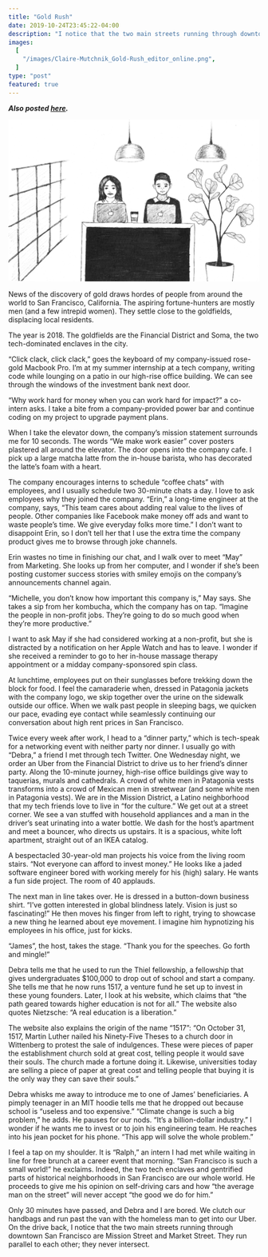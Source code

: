 ```yaml
---
title: "Gold Rush"
date: 2019-10-24T23:45:22-04:00
description: "I notice that the two main streets running through downtown San Francisco are Mission Street and Market Street. They run parallel to each other; they never intersect."
images:
  [
    "/images/Claire-Mutchnik_Gold-Rush_editor_online.png",
  ]
type: "post"
featured: true
---
```


**_Also posted [here](https://yaledailynews.com/blog/2019/10/24/gold-rush/)._**

![Gold Rush Cover Photo by Claire Mutchnik](/images/Claire-Mutchnik_Gold-Rush_editor_online.png "Drawing by Claire Mutchnik")

News of the discovery of gold draws hordes of people from around the world to San Francisco, California. The aspiring fortune-hunters are mostly men (and a few intrepid women). They settle close to the goldfields, displacing local residents.

The year is 2018. The goldfields are the Financial District and Soma, the two tech-dominated enclaves in the city.

“Click clack, click clack,” goes the keyboard of my company-issued rose-gold Macbook Pro. I’m at my summer internship at a tech company, writing code while lounging on a patio in our high-rise office building. We can see through the windows of the investment bank next door.

“Why work hard for money when you can work hard for impact?” a co-intern asks. I take a bite from a company-provided power bar and continue coding on my project to upgrade payment plans.

When I take the elevator down, the company’s mission statement surrounds me for 10 seconds. The words “We make work easier” cover posters plastered all around the elevator. The door opens into the company cafe. I pick up a large matcha latte from the in-house barista, who has decorated the latte’s foam with a heart.

The company encourages interns to schedule “coffee chats” with employees, and I usually schedule two 30-minute chats a day. I love to ask employees why they joined the company. “Erin,” a long-time engineer at the company, says, “This team cares about adding real value to the lives of people. Other companies like Facebook make money off ads and want to waste people’s time. We give everyday folks more time.” I don’t want to disappoint Erin, so I don’t tell her that I use the extra time the company product gives me to browse through joke channels.

Erin wastes no time in finishing our chat, and I walk over to meet “May” from Marketing. She looks up from her computer, and I wonder if she’s been posting customer success stories with smiley emojis on the company’s announcements channel again.

“Michelle, you don’t know how important this company is,” May says. She takes a sip from her kombucha, which the company has on tap. “Imagine the people in non-profit jobs. They’re going to do so much good when they’re more productive.”

I want to ask May if she had considered working at a non-profit, but she is distracted by a notification on her Apple Watch and has to leave. I wonder if she received a reminder to go to her in-house massage therapy appointment or a midday company-sponsored spin class.

At lunchtime, employees put on their sunglasses before trekking down the block for food. I feel the camaraderie when, dressed in Patagonia jackets with the company logo, we skip together over the urine on the sidewalk outside our office. When we walk past people in sleeping bags, we quicken our pace, evading eye contact while seamlessly continuing our conversation about high rent prices in San Francisco.

Twice every week after work, I head to a “dinner party,” which is tech-speak for a networking event with neither party nor dinner. I usually go with “Debra,” a friend I met through tech Twitter. One Wednesday night, we order an Uber from the Financial District to drive us to her friend’s dinner party. Along the 10-minute journey, high-rise office buildings give way to taquerias, murals and cathedrals. A crowd of white men in Patagonia vests transforms into a crowd of Mexican men in streetwear (and some white men in Patagonia vests). We are in the Mission District, a Latino neighborhood that my tech friends love to live in “for the culture.” We get out at a street corner. We see a van stuffed with household appliances and a man in the driver’s seat urinating into a water bottle. We dash for the host’s apartment and meet a bouncer, who directs us upstairs. It is a spacious, white loft apartment, straight out of an IKEA catalog.

A bespectacled 30-year-old man projects his voice from the living room stairs. “Not everyone can afford to invest money.” He looks like a jaded software engineer bored with working merely for his (high) salary. He wants a fun side project. The room of 40 applauds.

The next man in line takes over. He is dressed in a button-down business shirt. “I’ve gotten interested in global blindness lately. Vision is just so fascinating!” He then moves his finger from left to right, trying to showcase a new thing he learned about eye movement. I imagine him hypnotizing his employees in his office, just for kicks.

“James”, the host, takes the stage. “Thank you for the speeches. Go forth and mingle!”

Debra tells me that he used to run the Thiel fellowship, a fellowship that gives undergraduates \$100,000 to drop out of school and start a company. She tells me that he now runs 1517, a venture fund he set up to invest in these young founders. Later, I look at his website, which claims that “the path geared towards higher education is not for all.” The website also quotes Nietzsche: “A real education is a liberation.”

The website also explains the origin of the name “1517”: “On October 31, 1517, Martin Luther nailed his Ninety-Five Theses to a church door in Wittenberg to protest the sale of indulgences. These were pieces of paper the establishment church sold at great cost, telling people it would save their souls. The church made a fortune doing it. Likewise, universities today are selling a piece of paper at great cost and telling people that buying it is the only way they can save their souls.”

Debra whisks me away to introduce me to one of James’ beneficiaries. A pimply teenager in an MIT hoodie tells me that he dropped out because school is “useless and too expensive.” “Climate change is such a big problem,” he adds. He pauses for our nods. “It’s a billion-dollar industry.” I wonder if he wants me to invest or to join his engineering team. He reaches into his jean pocket for his phone. “This app will solve the whole problem.”

I feel a tap on my shoulder. It is “Ralph,” an intern I had met while waiting in line for free brunch at a career event that morning. “San Francisco is such a small world!” he exclaims. Indeed, the two tech enclaves and gentrified parts of historical neighborhoods in San Francisco are our whole world. He proceeds to give me his opinion on self-driving cars and how “the average man on the street” will never accept “the good we do for him.”

Only 30 minutes have passed, and Debra and I are bored. We clutch our handbags and run past the van with the homeless man to get into our Uber. On the drive back, I notice that the two main streets running through downtown San Francisco are Mission Street and Market Street. They run parallel to each other; they never intersect.
